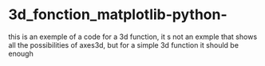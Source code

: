 # 3d_fonction_matplotlib-python-
this is an exemple of a code for a 3d function, it s not an exmple that shows all the possibilities of axes3d, but for a simple 3d function it should be enough
